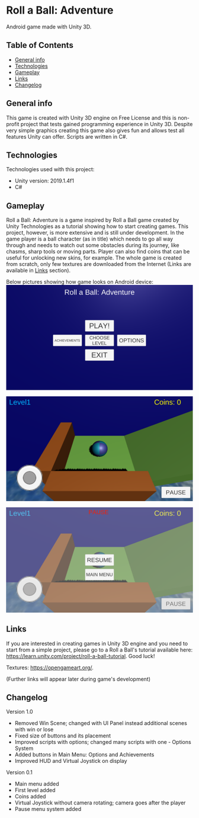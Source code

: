 # Roll a Ball: Adventure

Android game made with Unity 3D.

## Table of Contents
* [General info](#general-info)
* [Technologies](#technologies)
* [Gameplay](#gameplay)
* [Links](#links)
* [Changelog](#changelog)

## General info 

This game is created with Unity 3D engine on Free License and this is non-profit project that tests gained programming experience in Unity 3D. Despite very simple graphics creating this game also gives fun and allows test all features Unity can offer. Scripts are written in C#.

## Technologies

Technologies used with this project:
* Unity version: 2019.1.4f1
* C#

## Gameplay

Roll a Ball: Adventure is a game inspired by Roll a Ball game created by Unity Technologies as a tutorial showing how to start creating games. This project, however, is more extensive and is still under development. In the game player is a ball character (as in title) which needs to go all way through and needs to watch out some obstacles during its journey, like chasms, sharp tools or moving parts. Player can also find coins that can be useful for unlocking new skins, for example. The whole game is created from scratch, only few textures are downloaded from the Internet (Links are available in [Links](#links) section).

Below pictures showing how game looks on Android device:
![Roll Example1](./images/1.png)

![Roll Example2](./images/2.png)

![Roll Example3](./images/3.png)

## Links

If you are interested in creating games in Unity 3D engine and you need to start from a simple project, please go to a Roll a Ball's tutorial available here: https://learn.unity.com/project/roll-a-ball-tutorial. Good luck!

Textures: https://opengameart.org/.

(Further links will appear later during game's development)

## Changelog

Version 1.0
* Removed Win Scene; changed with UI Panel instead additional scenes with win or lose
* Fixed size of buttons and its placement
* Improved scripts with options; changed many scripts with one - Options System
* Added buttons in Main Menu: Options and Achievements
* Improved HUD and Virtual Joystick on display

Version 0.1
* Main menu added
* First level added
* Coins added
* Virtual Joystick without camera rotating; camera goes after the player
* Pause menu system added
